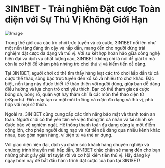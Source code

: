 # 3IN1BET - Trải nghiệm Đặt cược Toàn diện với Sự Thú Vị Không Giới Hạn

![Image](https://github.com/user-attachments/assets/bd51ea9f-0666-407b-a7a7-98ead6de688c)

Trong thế giới của các trò chơi trực tuyến và cá cược, 3IN1BET nổi lên như một nền tảng đáng tin cậy và hấp dẫn, mang đến cho người dùng trải nghiệm đặt cược đa dạng và thú vị. Với sự kết hợp hoàn hảo giữa công nghệ hiện đại và dịch vụ chất lượng cao, 3IN1BET không chỉ là nơi để giải trí mà còn là cơ hội để khám phá những trò chơi thú vị và kiếm tiền dễ dàng.

Tại 3IN1BET, người chơi có thể tìm thấy hàng loạt các trò chơi hấp dẫn từ cá cược thể thao, sòng bạc trực tuyến đến xổ số và nhiều trò chơi khác. Đặc biệt, nền tảng này được thiết kế thân thiện với người dùng, giúp bạn dễ dàng điều hướng và lựa chọn trò chơi yêu thích. Bạn có thể tham gia cá cược bóng đá, bóng rổ, quần vợt hay thậm chí là các môn thể thao điện tử (eSports). Điều này tạo ra một môi trường cá cược đa dạng và thú vị, phù hợp với mọi sở thích.

Ngoài ra, 3IN1BET cũng cung cấp các tính năng bảo mật và thanh toán an toàn. Người chơi có thể yên tâm về việc thông tin cá nhân và tài chính sẽ được bảo vệ nghiêm ngặt. Hệ thống thanh toán đa dạng cũng là một điểm cộng lớn, cho phép người dùng nạp và rút tiền dễ dàng qua nhiều kênh khác nhau, bao gồm ngân hàng, ví điện tử và thẻ tín dụng.

Với giao diện hiện đại, dịch vụ chăm sóc khách hàng chuyên nghiệp và chương trình khuyến mãi hấp dẫn, 3IN1BET chắc chắn sẽ mang đến cho bạn những phút giây giải trí tuyệt vời và cơ hội kiếm tiền thú vị. Hãy đăng ký ngay hôm nay để bắt đầu hành trình đặt cược của bạn tại 3IN1BET!
